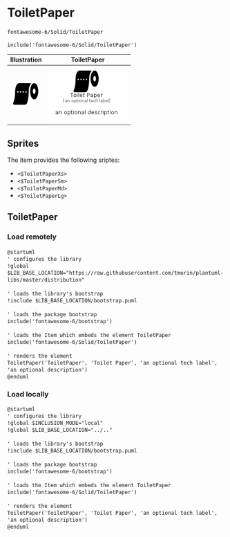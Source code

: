 # ToiletPaper


```text
fontawesome-6/Solid/ToiletPaper
```

```text
include('fontawesome-6/Solid/ToiletPaper')
```



| Illustration | ToiletPaper |
| :---: | :---: |
| ![illustration for Illustration](../../fontawesome-6/Solid/ToiletPaper.png) | ![illustration for ToiletPaper](../../fontawesome-6/Solid/ToiletPaper.Local.png) |



## Sprites
The item provides the following sriptes:

- `<$ToiletPaperXs>`
- `<$ToiletPaperSm>`
- `<$ToiletPaperMd>`
- `<$ToiletPaperLg>`





## ToiletPaper

### Load remotely
```plantuml
@startuml
' configures the library
!global $LIB_BASE_LOCATION="https://raw.githubusercontent.com/tmorin/plantuml-libs/master/distribution"

' loads the library's bootstrap
!include $LIB_BASE_LOCATION/bootstrap.puml

' loads the package bootstrap
include('fontawesome-6/bootstrap')

' loads the Item which embeds the element ToiletPaper
include('fontawesome-6/Solid/ToiletPaper')

' renders the element
ToiletPaper('ToiletPaper', 'Toilet Paper', 'an optional tech label', 'an optional description')
@enduml
```

### Load locally
```plantuml
@startuml
' configures the library
!global $INCLUSION_MODE="local"
!global $LIB_BASE_LOCATION="../.."

' loads the library's bootstrap
!include $LIB_BASE_LOCATION/bootstrap.puml

' loads the package bootstrap
include('fontawesome-6/bootstrap')

' loads the Item which embeds the element ToiletPaper
include('fontawesome-6/Solid/ToiletPaper')

' renders the element
ToiletPaper('ToiletPaper', 'Toilet Paper', 'an optional tech label', 'an optional description')
@enduml
```


